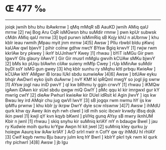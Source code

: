 # Œ 477 ‰
---
joiqk jwnih bhu bhu ibAwkrnw ] qMq mMqR sB AauKD jwnih AMiq qaU
mrnw ]2] rwj Bog Aru CqR isMGwsn bhu suMdir rmnw ] pwn kpUr subwsk
cMdn AMiq qaU mrnw ]3] byd purwn isMimRiq sB Kojy khU n aUbrnw ] khu
kbIr ieau rwmih jMpau myit jnm mrnw ]4]5] Awsw ] PIlu rbwbI bldu
pKwvj kaUAw qwl bjwvY ] pihir colnw gdhw nwcY BYsw Bgiq krwvY ]1]
rwjw rwm kkrIAw bry pkwey ] iknY bUJnhwrY Kwey ]1] rhwau ] bYiT isMGu
Gir pwn lgwvY GIs glaury ilAwvY ] Gir Gir musrI mMglu gwvih kCUAw
sMKu bjwvY ]2] bMs ko pUqu bIAwhn cilAw suieny mMfp Cwey ] rUp kMinAw
suMdir byDI ssY isMG gun gwey ]3] khq kbIr sunhu ry sMqhu kItI prbqu
KwieAw ] kCUAw khY AMgwr iB lorau lUkI sbdu sunwieAw ]4]6] Awsw ]
btUAw eyku bhqir AwDwrI eyko ijsih duAwrw ] nvY KMf kI ipRQmI mwgY so
jogI jig swrw ]1] AYsw jogI nau iniD pwvY ] ql kw bRhmu ly ggin
crwvY ]1] rhwau ] iKMQw igAwn iDAwn kir sUeI sbdu qwgw miQ GwlY ]
pMc qqu kI kir imrgwxI gur kY mwrig cwlY ]2] dieAw PwhurI kwieAw
kir DUeI idRsit kI Agin jlwvY ] iqs kw Bwau ley ird AMqir chu jug
qwVI lwvY ]3] sB jogqx rwm nwmu hY ijs kw ipMfu prwnw ] khu kbIr jy
ikrpw DwrY dyie scw nIswnw ]4]7] Awsw ] ihMdU qurk khw qy Awey ikin
eyh rwh clweI ] idl mih soic ibcwir kvwdy iBsq dojk ikin pweI ]1]
kwjI qY kvn kqyb bKwnI ] pVHq gunq AYsy sB mwry iknhUM Kbir n jwnI
]1] rhwau ] skiq snyhu kir suMniq krIAY mY n bdaugw BweI ] jau ry
Kudwie moih qurku krYgw Awpn hI kit jweI ]2] suMniq kIey qurku jy
hoiegw Aaurq kw ikAw krIAY ] ArD srIrI nwir n CofY qw qy ihMdU hI
rhIAY ]3] Cwif kqyb rwmu Bju baury julm krq hY BwrI ] kbIrY pkrI
tyk rwm kI qurk rhy pichwrI ]4]8] Awsw ] jb lgu
####
